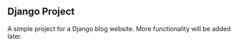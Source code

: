## Django Project

A simple project for a Django blog website. More functionality will be added later. 
